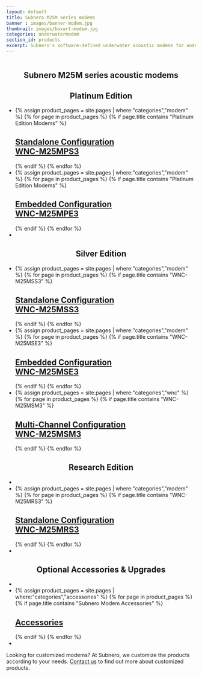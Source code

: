 ```yaml
---
layout: default
title: Subnero M25M series modems
banner : images/banner-modem.jpg
thumbnail: images/boxart-modem.jpg
categories: underwatermodem
section_id: products
excerpt: Subnero's software-defined underwater acoustic modems for underwater wireless communication and networking. Subnero's multi-channel modems for data acquisition.
---
```


<div class='full tall' style='background-image: url({{site.baseurl}}/{{page.banner}});'>
  <div class='row'>
    <div class='large-12 columns'>
      <!-- {% include section-header.html title=page.title tagline=page.tagline color=page.title_color class="big" %} -->
    </div>
  </div>
  <div class='four spacing'></div>
  <div class='four spacing'></div>
</div>

<!--<div class='full' style='background:#F5F5F5'>-->
<div class='cGBxoB'>
<section class='bsPRnx'>
	<h1 class='thin' style='text-align: center'>Subnero M25M series acoustic modems</h1>
	<div class='eyXpDN'>
		<div class='cmXrEt'>
			<h1 class='thin' style='text-align: center'>Platinum Edition</h1>
			<ul class="gfXsQG">
				<li class="fuqHMA">
					<div class="hOXnHC">
						{% assign product_pages = site.pages | where:"categories","modem" %}
  						{% for page in product_pages %}
  						{% if page.title contains "Platinum Edition Modems" %}
				        <div class='mod modBlogPost'>
				        	<a href="{{site.baseurl}}{{page.url}}"><img alt="" src="{{site.baseurl}}/images/thumbnail-wnc-m25mps3.jpg" />
				          	<div class='content'>
				            <h2>Standalone Configuration <br>WNC-M25MPS3</h2>
				          </div></a>
				        </div>
				        {% endif %}
				        {% endfor %}
					</div>
				</li>
				<li class="fuqHMA">
					<div class="hOXnHC">
						{% assign product_pages = site.pages | where:"categories","modem" %}
  						{% for page in product_pages %}
  						{% if page.title contains "Platinum Edition Modems" %}
				        <div class='mod modBlogPost'>
				        	<a href="{{site.baseurl}}{{page.url}}"><img alt="" src="{{site.baseurl}}/images/thumbnail-wnc-m25mpe3.jpg" />
				          	<div class='content'>
				            <h2>Embedded Configuration <br>WNC-M25MPE3</h2>
				          </div></a>
				        </div>
				        {% endif %}
				        {% endfor %}
					</div>
				</li>
				<li class="fuqHMA"></li>
			</ul>
		</div>
		<div class='cmXrEt'>
			<h1 class='thin' style='text-align: center'>Silver Edition</h1>
			<ul class="gfXsQG">
				<li class="fuqHMA">
					<div class="hOXnHC">
						{% assign product_pages = site.pages | where:"categories","modem" %}
  						{% for page in product_pages %}
  						{% if page.title contains "WNC-M25MSS3" %}
				        <div class='mod modBlogPost'>
				        	<a href="{{site.baseurl}}{{page.url}}"><img alt="" src="{{site.baseurl}}/images/thumbnail-wnc-m25mss3.jpg" />
				          	<div class='content'>
				            <h2>Standalone Configuration <br>WNC-M25MSS3</h2>
				          </div></a>
				        </div>
				        {% endif %}
				        {% endfor %}
					</div>
				</li>
				<li class="fuqHMA">
					<div class="hOXnHC">
						{% assign product_pages = site.pages | where:"categories","modem" %}
  						{% for page in product_pages %}
  						{% if page.title contains "WNC-M25MSE3" %}
				        <div class='mod modBlogPost'>
				        	<a href="{{site.baseurl}}{{page.url}}"><img alt="" src="{{site.baseurl}}/images/thumbnail-wnc-m25mse3.jpg" />
				          	<div class='content'>
				            <h2>Embedded Configuration <br>WNC-M25MSE3</h2>
				          </div></a>
				        </div>
				        {% endif %}
				        {% endfor %}
					</div>
				</li>
				<li class="fuqHMA">
					<div class="hOXnHC">
						{% assign product_pages = site.pages | where:"categories","wnc" %}
  						{% for page in product_pages %}
  						{% if page.title contains "WNC-M25MSM3" %}
				        <div class='mod modBlogPost'>
				        	<a href="{{site.baseurl}}{{page.url}}"><img alt="" src="{{site.baseurl}}/images/thumbnail-wnc-multichannel.jpg" />
				          	<div class='content'>
				            <h2>Multi-Channel Configuration <br>WNC-M25MSM3</h2>
				          	</div>
				          	</a>
				        </div>
				        {% endif %}
				        {% endfor %}
					</div>
				</li>
			</ul>
		</div>
		<div class='cmXrEt'>
			<h1 class='thin' style='text-align: center'>Research Edition</h1>
			<ul class="gfXsQG">
				<li class="fuqHMA"></li>
				<li class="fuqHMA">
					<div class="hOXnHC">
						{% assign product_pages = site.pages | where:"categories","modem" %}
  						{% for page in product_pages %}
  						{% if page.title contains "WNC-M25MRS3" %}
				        <div class='mod modBlogPost'>
				        	<a href="{{site.baseurl}}{{page.url}}"><img alt="" src="{{site.baseurl}}/{{page.thumbnail}}" />
				          	<div class='content'>
				            <h2>Standalone Configuration <br>WNC-M25MRS3</h2>
				          </div></a>
				        </div>
				        {% endif %}
				        {% endfor %}
					</div>
				</li>
				<li class="fuqHMA"></li>
			</ul>
		</div>
		<div class='cmXrEt'>
			<h1 class='thin' style='text-align: center'>Optional Accessories & Upgrades</h1>
			<ul class="gfXsQG">
				<li class="fuqHMA"></li>
				<li class="fuqHMA">
					<div class="hOXnHC">
						{% assign product_pages = site.pages | where:"categories","accessories" %}
  						{% for page in product_pages %}
  						{% if page.title contains "Subnero Modem Accessories" %}
				        <div class='mod modBlogPost'>
				        	<a href="{{site.baseurl}}{{page.url}}"><img alt="" src="{{site.baseurl}}/{{page.thumbnail}}" />
				          	<div class='content'>
				            <h2>Accessories</h2>
				          </div></a>
				        </div>
				        {% endif %}
				        {% endfor %}
					</div>
				</li>
				<li class="fuqHMA"></li>
			</ul>
		</div>
		<div class='cmXrEt'>
			<p>
			Looking for customized modems? At Subnero, we customize the products according to your needs. <a href="https://subnero.com/contact/">Contact us</a> to find out more about customized products.
			</p>
		</div>
	</div>
</section>
</div>
